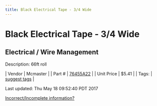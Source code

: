 ```yaml
---
title: Black Electrical Tape - 3/4 Wide
---
```


# Black Electrical Tape - 3/4 Wide
## Electrical / Wire Management
Description: 	66ft roll 

| Vendor | Mcmaster | 
| Part # | [76455A22](https://www.mcmaster.com/#76455A22) | 
| Unit Price | $5.41 | 
| Tags: | [suggest tags](https://docs.google.com/forms/d/e/1FAIpQLSeWyY8v3RgOty-MyWmh9U0iivNYN_molChYyS-0U-o-kOAv_g/viewform) | 

Last updated: Thu May 18 09:52:40 PDT 2017

 [Incorrect/Incomplete information?](https://docs.google.com/forms/d/e/1FAIpQLSeWyY8v3RgOty-MyWmh9U0iivNYN_molChYyS-0U-o-kOAv_g/viewform)